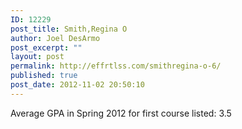 ```yaml
---
ID: 12229
post_title: Smith,Regina O
author: Joel DesArmo
post_excerpt: ""
layout: post
permalink: http://effrtlss.com/smithregina-o-6/
published: true
post_date: 2012-11-02 20:50:10
---
```

<p>Average GPA in Spring 2012 for first course listed: 3.5</p>